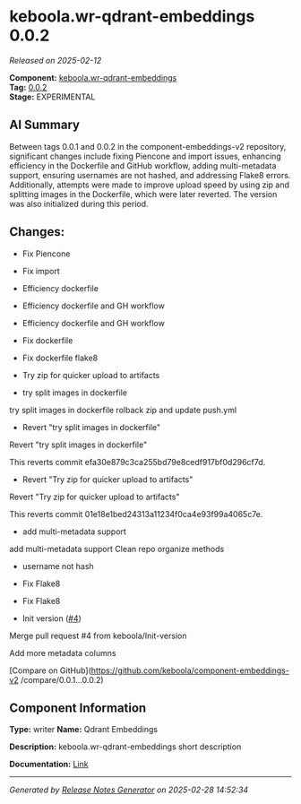 #  keboola.wr-qdrant-embeddings 0.0.2

_Released on 2025-02-12_

**Component:** [keboola.wr-qdrant-embeddings](https://github.com/keboola/component-embeddings-v2)  
**Tag:** [0.0.2](https://github.com/keboola/component-embeddings-v2/releases/tag/0.0.2)  
**Stage:** EXPERIMENTAL


## AI Summary
Between tags 0.0.1 and 0.0.2 in the component-embeddings-v2 repository, significant changes include fixing Piencone and import issues, enhancing efficiency in the Dockerfile and GitHub workflow, adding multi-metadata support, ensuring usernames are not hashed, and addressing Flake8 errors. Additionally, attempts were made to improve upload speed by using zip and splitting images in the Dockerfile, which were later reverted. The version was also initialized during this period.



## Changes:


- Fix Piencone 




- Fix import 




- Efficiency dockerfile 




- Efficiency dockerfile and GH workflow 




- Efficiency dockerfile and GH workflow 




- Fix dockerfile 




- Fix dockerfile flake8 




- Try zip for quicker upload to artifacts 




- try split images in dockerfile 

try split images in dockerfile
rolback zip and update push.yml




- Revert "try split images in dockerfile" 

Revert "try split images in dockerfile"

This reverts commit efa30e879c3ca255bd79e8cedf917bf0d296cf7d.




- Revert "Try zip for quicker upload to artifacts" 

Revert "Try zip for quicker upload to artifacts"

This reverts commit 01e18e1bed24313a11234f0ca4e93f99a4065c7e.




- add multi-metadata support 

add multi-metadata support
Clean repo
organize methods




- username not hash 




- Fix Flake8 




- Fix Flake8 




- Init version ([#4](https://github.com/keboola/component-embeddings-v2/pull/4))

Merge pull request #4 from keboola/Init-version

Add more metadata columns




[Compare on GitHub](https://github.com/keboola/component-embeddings-v2
/compare/0.0.1...0.0.2)



## Component Information
**Type:** writer
**Name:** Qdrant Embeddings

**Description:** keboola.wr-qdrant-embeddings short description


**Documentation:** [Link](https://github.com/keboola/component-embeddings-v2/blob/master/README.md)



---
_Generated by [Release Notes Generator](https://github.com/keboola/release-notes-generator)
on 2025-02-28 14:52:34_